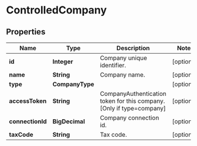 

# ControlledCompany



## Properties

| Name | Type | Description | Notes |
|------------ | ------------- | ------------- | -------------|
|**id** | **Integer** | Company unique identifier. |  [optional] |
|**name** | **String** | Company name. |  [optional] |
|**type** | **CompanyType** |  |  [optional] |
|**accessToken** | **String** | CompanyAuthentication token for this company. [Only if type&#x3D;company] |  [optional] |
|**connectionId** | **BigDecimal** | Company connection id. |  [optional] |
|**taxCode** | **String** | Tax code. |  [optional] |



